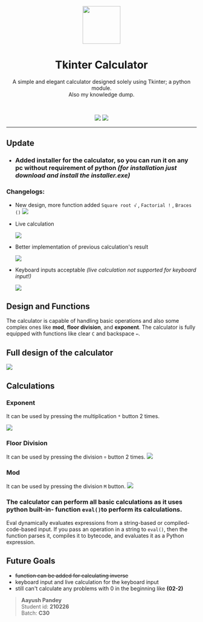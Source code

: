<p align="center"><img align="center" src="https://i.imgur.com/JDzrSoW.png" height="100" width="100" /></p>
<h1 align="center">Tkinter Calculator </h1>
<p align="center">A simple and elegant calculator designed solely using Tkinter; a python module. <br>
Also my knowledge dump.</p>
<br>

<p align="center"><img src="https://img.shields.io/bitbucket/issues-raw/AlexxyQQ/Tkinter_calculator?style=plastic" /> <img src="https://img.shields.io/github/last-commit/AlexxyQQ/Tkinter_calculator?style=plastic" />
</p>

---
## Update

- ### Added installer for the calculator, so you can run it on any pc without requirement of python _(for installation just download and install the installer.exe)_

### Changelogs:

- New design, more function added ``Square root √`` , ``Factorial !`` , ``Braces ()``
  <img src="https://i.imgur.com/sAPjfkS.png">
  
- Live calculation
  
  <img src="https://i.imgur.com/UbuH9nI.gif">
  
- Better implementation of previous calculation's result
  
  <img src="https://i.imgur.com/Gul8FPp.gif">
  
- Keyboard inputs acceptable _(live calculation not supported for keyboard input!)_
 
  <img src="https://i.ibb.co/XFqnPBb/ezgif-com-gif-maker-2.gif">




## Design and Functions

The calculator is capable of handling basic operations and also some complex ones like **mod**, **floor division**, and **exponent**.
The calculator is fully equipped with functions like clear ``C`` and backspace ``⇚``.


## Full design of the calculator

<img src="https://i.imgur.com/8te7ink.png" />


## Calculations

### Exponent
It can be used by pressing the multiplication ``*`` button 2 times.

<img src="https://i.imgur.com/OlfLyUF.gif" />

### Floor Division
It can be used by pressing the division ``÷``  button 2 times.
<img src="https://i.imgur.com/Rle6VfK.gif" />

### Mod
It can be used by pressing the division ``M``  button.
<img src="https://i.imgur.com/NyoGXSX.gif" />
 
### The calculator can perform all basic calculations as it uses python built-in- function ```eval()```to perform its calculations.
Eval dynamically evaluates expressions from a string-based or compiled-code-based input. If you pass an operation in a string to ```eval()```, then the function parses it, compiles it to bytecode, and evaluates it as a Python expression.

## Future Goals
- ~~function can be added for calculating inverse~~
- keyboard input and live calculation for the keyboard input
- still can't calculate any problems with 0 in the beginning like **(02-2)**


> **Aayush Pandey** <br>
Student id: **210226** <br>
Batch: **C30**
